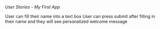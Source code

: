 *User Stories - My First App*

User can fill their name into a text box
User can press submit after filling in their name and they will see personalized welcome message